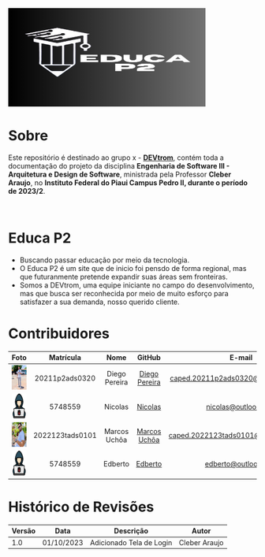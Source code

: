 <img src="./img/E.png" width="400" height="200">

# Sobre

Este repositório é destinado ao grupo x - [**DEVtrom**](https://github.com/marcosbu/Trabalho-de-arquitetura.git), contém toda a documentação do projeto da disciplina **Engenharia de Software III - Arquitetura e Design de Software**, ministrada pela Professor **Cleber Araujo**, no **Instituto Federal do Piaui Campus Pedro II, durante o período de 2023/2**.

<br />

# Educa P2
- Buscando passar educação por meio da tecnologia.  
- O Educa P2 é um site que de inicio foi pensdo de forma regional, mas que futuranmente pretende expandir suas áreas sem fronteiras.
- Somos a DEVtrom, uma equipe iniciante no campo do desenvolvimento, mas que busca ser reconhecida por meio de muito esforço para satisfazer a sua demanda, nosso querido cliente.

# Contribuidores

|Foto | Matrícula | Nome | GitHub | E-mail|
|:--:|:--:|:--:|:--:|:--:|
|<img src="./img/IMG-20231023-WA0047.jpg" width="50" height="50">| 20211p2ads0320 | Diego Pereira | [Diego Pereira](https://github.com/Diegop33p2)|caped.20211p2ads0320@aluno.ifpi.edu.br|
|<img src="./img/1320457.png" width="50" height="50">| 5748559 | Nicolas | [Nicolas](https://github.com/fabricio) |nicolas@outlook.com|
|<img src="./img/1000061650.jpeg" width="50" height="50">| 2022123tads0101 | Marcos Uchôa | [Marcos Uchôa](https://github.com/marcosbu) |caped.2022123tads0101@aluno.ifpi.edu.br|
|<img src="./img/1320457.png" width="50" height="50">| 5748559 | Edberto | [Edberto](https://github.com/fabricio) |edberto@outlook.com|

# Histórico de Revisões
|Versão | Data | Descrição | Autor | 
|-----|-----------|------|--------|
| 1.0  | 01/10/2023 | Adicionado Tela de Login| Cleber Araujo |